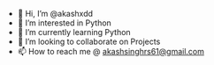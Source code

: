 - 👋 Hi, I’m @akashxdd
- 👀 I’m interested in Python 
- 🌱 I’m currently learning Python 
- 💞️ I’m looking to collaborate on Projects 
- 📫 How to reach me @ akashsinghrs61@gmail.com


